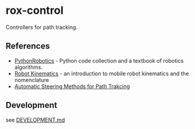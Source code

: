 # rox-control

Controllers for path tracking.

## References

* [PythonRobotics](https://github.com/AtsushiSakai/PythonRobotics) - Python code collection and a textbook of robotics algorithms.
* [Robot Kinematics](https://control.ros.org/rolling/doc/ros2_controllers/doc/mobile_robot_kinematics.html) - an introduction to mobile robot kinematics and the nomenclature
* [Automatic Steering Methods for Path Trakcing](docs/Automatic_Steering_Methods_for_Autonomous_Automobile_Path_Tracking.pdf)


## Development

see [DEVELOPMENT.md](DEVELOPMENT.md)
